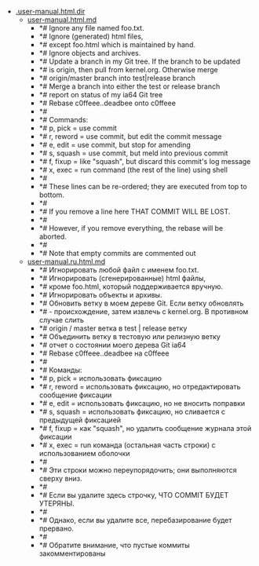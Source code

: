 - <a href = "E:\Node_projects\Node_Way\NBase\_Md\_Index\_Git\content\Docs\C_Program_Files_Git_mingw64_share_doc_git-doc\Point_learn\git-doc_converted\.user-manual.html.dir\cat..user-manual.html.dir\dir..user-manual.html.dir.md">.user-manual.html.dir</a>
    - <a href = "E:\Node_projects\Node_Way\NBase\_Md\_Index\_Git\content\Docs\C_Program_Files_Git_mingw64_share_doc_git-doc\Point_learn\git-doc_converted\.user-manual.html.dir\user-manual.html.md">user-manual.html.md</a>
        - *# Ignore any file named foo.txt.
        - *# Ignore (generated) html files,
        - *# except foo.html which is maintained by hand.
        - *# Ignore objects and archives.
        - *# Update a branch in my Git tree.  If the branch to be updated
        - *# is origin, then pull from kernel.org.  Otherwise merge
        - *# origin/master branch into test|release branch
        - *# Merge a branch into either the test or release branch
        - *# report on status of my ia64 Git tree
        - *# Rebase c0ffeee..deadbee onto c0ffeee
        - *#
        - *# Commands:
        - *#  p, pick = use commit
        - *#  r, reword = use commit, but edit the commit message
        - *#  e, edit = use commit, but stop for amending
        - *#  s, squash = use commit, but meld into previous commit
        - *#  f, fixup = like "squash", but discard this commit's log message
        - *#  x, exec = run command (the rest of the line) using shell
        - *#
        - *# These lines can be re-ordered; they are executed from top to bottom.
        - *#
        - *# If you remove a line here THAT COMMIT WILL BE LOST.
        - *#
        - *# However, if you remove everything, the rebase will be aborted.
        - *#
        - *# Note that empty commits are commented out</pre>
    - <a href = "E:\Node_projects\Node_Way\NBase\_Md\_Index\_Git\content\Docs\C_Program_Files_Git_mingw64_share_doc_git-doc\Point_learn\git-doc_converted\.user-manual.html.dir\user-manual.ru.html.md">user-manual.ru.html.md</a>
        - *# Игнорировать любой файл с именем foo.txt.</font></font><font></font><font style="vertical-align: inherit;"><font style="vertical-align: inherit;">
        - *# Игнорировать (сгенерированные) html файлы,</font></font><font></font><font style="vertical-align: inherit;"><font style="vertical-align: inherit;">
        - *# кроме foo.html, который поддерживается вручную.</font></font><font></font><font style="vertical-align: inherit;"><font style="vertical-align: inherit;">
        - *# Игнорировать объекты и архивы.</font></font><font></font><font style="vertical-align: inherit;"><font style="vertical-align: inherit;">
        - *# Обновить ветку в моем дереве Git. </font><font style="vertical-align: inherit;">Если ветку обновлять</font></font><font></font><font style="vertical-align: inherit;"><font style="vertical-align: inherit;">
        - *# - происхождение, затем извлечь с kernel.org. </font><font style="vertical-align: inherit;">В противном случае слить</font></font><font></font><font style="vertical-align: inherit;"><font style="vertical-align: inherit;">
        - *# origin / master ветка в test | release ветку</font></font><font></font>
        - *# Объединить ветку в тестовую или релизную ветку</font></font><font></font>
        - *# отчет о состоянии моего дерева Git ia64</font></font><font></font>
        - *# Rebase c0ffeee..deadbee на c0ffeee</font></font><font></font><font style="vertical-align: inherit;"><font style="vertical-align: inherit;">
        - *#</font></font><font></font><font style="vertical-align: inherit;"><font style="vertical-align: inherit;">
        - *# Команды:</font></font><font></font><font style="vertical-align: inherit;"><font style="vertical-align: inherit;">
        - *# p, pick = использовать фиксацию</font></font><font></font><font style="vertical-align: inherit;"><font style="vertical-align: inherit;">
        - *# r, reword = использовать фиксацию, но отредактировать сообщение фиксации</font></font><font></font><font style="vertical-align: inherit;"><font style="vertical-align: inherit;">
        - *# e, edit = использовать фиксацию, но не вносить поправки</font></font><font></font><font style="vertical-align: inherit;"><font style="vertical-align: inherit;">
        - *# s, squash = использовать фиксацию, но сливается с предыдущей фиксацией</font></font><font></font><font style="vertical-align: inherit;"><font style="vertical-align: inherit;">
        - *# f, fixup = как "squash", но удалить сообщение журнала этой фиксации</font></font><font></font><font style="vertical-align: inherit;"><font style="vertical-align: inherit;">
        - *# x, exec = run команда (остальная часть строки) с использованием оболочки</font></font><font></font><font style="vertical-align: inherit;"><font style="vertical-align: inherit;">
        - *#</font></font><font></font><font style="vertical-align: inherit;"><font style="vertical-align: inherit;">
        - *# Эти строки можно переупорядочить; </font><font style="vertical-align: inherit;">они выполняются сверху вниз.</font></font><font></font><font style="vertical-align: inherit;"><font style="vertical-align: inherit;">
        - *#</font></font><font></font><font style="vertical-align: inherit;"><font style="vertical-align: inherit;">
        - *# Если вы удалите здесь строчку, ЧТО COMMIT БУДЕТ УТЕРЯНЫ.</font></font><font></font><font style="vertical-align: inherit;"><font style="vertical-align: inherit;">
        - *#</font></font><font></font><font style="vertical-align: inherit;"><font style="vertical-align: inherit;">
        - *# Однако, если вы удалите все, перебазирование будет прервано.</font></font><font></font><font style="vertical-align: inherit;"><font style="vertical-align: inherit;">
        - *#</font></font><font></font><font style="vertical-align: inherit;"><font style="vertical-align: inherit;">
        - *# Обратите внимание, что пустые коммиты закомментированы</font></font></pre>
